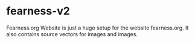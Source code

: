 # fearness-v2
Fearness.org Website
is just a hugo setup for the website fearness.org. It also contains source vectors for images and images.
